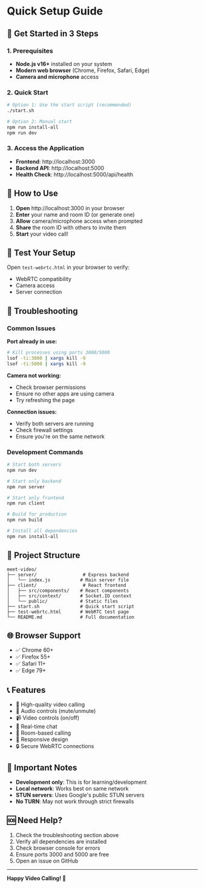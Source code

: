 # Quick Setup Guide

## 🚀 Get Started in 3 Steps

### 1. Prerequisites
- **Node.js v16+** installed on your system
- **Modern web browser** (Chrome, Firefox, Safari, Edge)
- **Camera and microphone** access

### 2. Quick Start
```bash
# Option 1: Use the start script (recommended)
./start.sh

# Option 2: Manual start
npm run install-all
npm run dev
```

### 3. Access the Application
- **Frontend**: http://localhost:3000
- **Backend API**: http://localhost:5000
- **Health Check**: http://localhost:5000/api/health

## 📱 How to Use

1. **Open** http://localhost:3000 in your browser
2. **Enter** your name and room ID (or generate one)
3. **Allow** camera/microphone access when prompted
4. **Share** the room ID with others to invite them
5. **Start** your video call!

## 🧪 Test Your Setup

Open `test-webrtc.html` in your browser to verify:
- WebRTC compatibility
- Camera access
- Server connection

## 🔧 Troubleshooting

### Common Issues

**Port already in use:**
```bash
# Kill processes using ports 3000/5000
lsof -ti:3000 | xargs kill -9
lsof -ti:5000 | xargs kill -9
```

**Camera not working:**
- Check browser permissions
- Ensure no other apps are using camera
- Try refreshing the page

**Connection issues:**
- Verify both servers are running
- Check firewall settings
- Ensure you're on the same network

### Development Commands

```bash
# Start both servers
npm run dev

# Start only backend
npm run server

# Start only frontend
npm run client

# Build for production
npm run build

# Install all dependencies
npm run install-all
```

## 📁 Project Structure

```
meet-video/
├── server/                 # Express backend
│   └── index.js           # Main server file
├── client/                 # React frontend
│   ├── src/components/    # React components
│   ├── src/context/       # Socket.IO context
│   └── public/            # Static files
├── start.sh               # Quick start script
├── test-webrtc.html       # WebRTC test page
└── README.md              # Full documentation
```

## 🌐 Browser Support

- ✅ Chrome 60+
- ✅ Firefox 55+
- ✅ Safari 11+
- ✅ Edge 79+

## 📞 Features

- 🎥 High-quality video calling
- 🎤 Audio controls (mute/unmute)
- 📹 Video controls (on/off)
- 💬 Real-time chat
- 👥 Room-based calling
- 📱 Responsive design
- 🔒 Secure WebRTC connections

## 🚨 Important Notes

- **Development only**: This is for learning/development
- **Local network**: Works best on same network
- **STUN servers**: Uses Google's public STUN servers
- **No TURN**: May not work through strict firewalls

## 🆘 Need Help?

1. Check the troubleshooting section above
2. Verify all dependencies are installed
3. Check browser console for errors
4. Ensure ports 3000 and 5000 are free
5. Open an issue on GitHub

---

**Happy Video Calling! 🎉**
